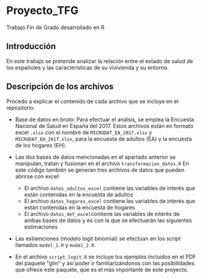 # Proyecto_TFG
Trabajo Fin de Grado desarrollado en R
## Introducción
En este trabajo se pretende analizar la relación entre el estado de salud de los españoles y las características de su vivivienda y su entorno.

## Descripción de los archivos
Procedo a explicar el contenido de cada archivo que se incluye en el repositorio:
* Base de datos en bruto: Para efectuar el análsis, se emplea la Encuesta Nacional de Salud en España del 2017. 
Estos archivos están en formato excel `.xlsx` con el nombre de `MICRODAT_EA_2017.xlsx` y `MICRODAT_EH_2017.xlsx`,
para la encuesta de adultos (EA) y la encuesta de los hogares (EH).

* Las dos bases de datos mencionadas en el apartado anterior se manipulan, tratan y fusionan en el archivo `transformacion_datos.R`
En este código también se generan tres archivos de datos que pueden abrirse con excel:
    * El archivo `datos_adultos_excel` contiene las variables de interés que están contenidas en la encuesta de adultos
    * El archivo `datos_hogares_excel` contiene las variables de interés que están contenidas en la encuesta de hogares
    * El archivo `datos_def_excel`contiene las variables de interés de ambas bases de datos y es con la que 
    se efectuarán las siguientes estimaciones
    
* Las estiamciones (modelo logit binomial) se efectúan en los script llamados `model_1.R` y `model_2.R`.
* En el archivo `script_logit.R` se incluye los ejemplos incluidos en el PDF del paquete "glm" y así poder ir familiarizándonos 
con las posibilidades que ofrece este paquete, que es el más importante de este proyecto.

